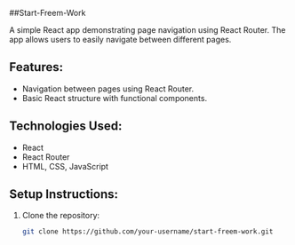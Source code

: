  ##Start-Freem-Work

A simple React app demonstrating page navigation using React Router. The app allows users to easily navigate between different pages.

## Features:
- Navigation between pages using React Router.
- Basic React structure with functional components.

## Technologies Used:
- React
- React Router
- HTML, CSS, JavaScript

## Setup Instructions:
1. Clone the repository:
   ```bash
   git clone https://github.com/your-username/start-freem-work.git
